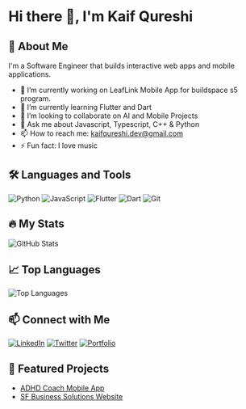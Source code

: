 # Hi there 👋, I'm Kaif Qureshi

## 🚀 About Me
I'm a Software Engineer that builds interactive web apps and mobile applications.

- 🔭 I’m currently working on LeafLink Mobile App for buildspace s5 program.
- 🌱 I’m currently learning Flutter and Dart
- 👯 I’m looking to collaborate on AI and Mobile Projects
- 💬 Ask me about Javascript, Typescript, C++ & Python
- 📫 How to reach me: kaifqureshi.dev@gmail.com
- ⚡ Fun fact: I love music

## 🛠️ Languages and Tools
![Python](https://img.shields.io/badge/-Python-000?&logo=Python)
![JavaScript](https://img.shields.io/badge/-JavaScript-000?&logo=JavaScript)
![Flutter](https://img.shields.io/badge/-Flutter-000?&logo=Flutter)
![Dart](https://img.shields.io/badge/-Dart-000?&logo=Dart)
![Git](https://img.shields.io/badge/-Git-000?&logo=Git)

## 🔥 My Stats
![GitHub Stats](https://github-readme-stats.vercel.app/api?username=qureshikaif&show_icons=true&theme=radical)

## 📈 Top Languages
![Top Languages](https://github-readme-stats.vercel.app/api/top-langs/?username=qureshikaif&layout=compact&theme=radical)

## 📫 Connect with Me
[![LinkedIn](https://img.shields.io/badge/-LinkedIn-000?&logo=LinkedIn)](https://www.linkedin.com/in/mohammad-kaif-qureshi-77052a1a5/)
[![Twitter](https://img.shields.io/badge/-Twitter-000?&logo=Twitter)](https://twitter.com/janedoe)
[![Portfolio](https://img.shields.io/badge/-Portfolio-000?&logo=Portfolio)](https://kaifqureshi.vercel.app)

## 🌟 Featured Projects
- [ADHD Coach Mobile App](https://github.com/janedoe/adhd-coach-native)
- [SF Business Solutions Website](https://github.com/janedoe/sf-business-ui)
